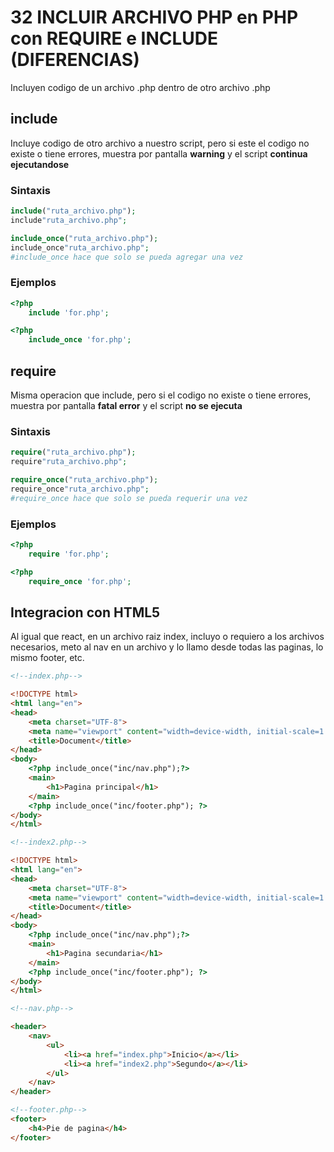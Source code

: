 # 32 INCLUIR ARCHIVO PHP en PHP con REQUIRE e INCLUDE (DIFERENCIAS)
Incluyen codigo de un archivo .php dentro de otro archivo .php

## include
Incluye codigo de otro archivo a nuestro script, pero si este el codigo no existe o tiene errores, muestra por pantalla **warning** y el script **continua ejecutandose**

### Sintaxis
```php
include("ruta_archivo.php");
include"ruta_archivo.php";
```
```php
include_once("ruta_archivo.php");
include_once"ruta_archivo.php";
#include_once hace que solo se pueda agregar una vez
```

### Ejemplos
```php
<?php 
    include 'for.php';
```
```php
<?php 
    include_once 'for.php';
```

## require
Misma operacion que include, pero si el codigo no existe o tiene errores, muestra por pantalla **fatal error** y el script **no se ejecuta**

### Sintaxis
```php
require("ruta_archivo.php");
require"ruta_archivo.php";
```
```php
require_once("ruta_archivo.php");
require_once"ruta_archivo.php";
#require_once hace que solo se pueda requerir una vez
```

### Ejemplos
```php
<?php 
    require 'for.php';
```
```php
<?php 
    require_once 'for.php';
```

## Integracion con HTML5
Al igual que react, en un archivo raiz index, incluyo o requiero a los archivos necesarios, meto al nav en un archivo y lo llamo desde todas las paginas, lo mismo footer, etc.

```html
<!--index.php-->

<!DOCTYPE html>
<html lang="en">
<head>
    <meta charset="UTF-8">
    <meta name="viewport" content="width=device-width, initial-scale=1.0">
    <title>Document</title>
</head>
<body>
    <?php include_once("inc/nav.php");?>
    <main>
        <h1>Pagina principal</h1>
    </main>
    <?php include_once("inc/footer.php"); ?>
</body>
</html>
```

```html
<!--index2.php-->

<!DOCTYPE html>
<html lang="en">
<head>
    <meta charset="UTF-8">
    <meta name="viewport" content="width=device-width, initial-scale=1.0">
    <title>Document</title>
</head>
<body>
    <?php include_once("inc/nav.php");?>
    <main>
        <h1>Pagina secundaria</h1>
    </main>
    <?php include_once("inc/footer.php"); ?>    
</body>
</html>
```
```html
<!--nav.php-->

<header>
    <nav>
        <ul>
            <li><a href="index.php">Inicio</a></li>
            <li><a href="index2.php">Segundo</a></li>
        </ul>
    </nav>
</header>
```

```html
<!--footer.php-->
<footer>
    <h4>Pie de pagina</h4>
</footer>
```